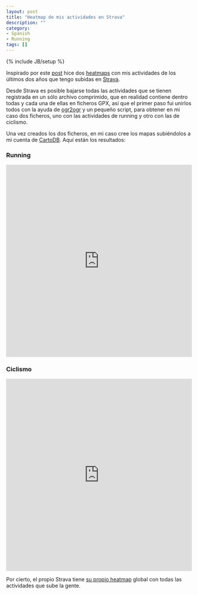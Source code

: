 ```yaml
---
layout: post
title: "Heatmap de mis actividades en Strava"
description: "" 
category: 
- Spanish
- Running
tags: []
---
```

{% include JB/setup %}

Inspirado por este [post](http://brunosan.eu//2012/07/20/a-heatmap-for-all-your-runs-in-runkeeper/) hice dos [heatmaps](https://en.wikipedia.org/wiki/Heat_map) con mis actividades de los últimos dos años que tengo subidas en [Strava](https://www.strava.com/athletes/psanxiao).

Desde Strava es posible bajarse todas las actividades que se tienen registrada en un sólo archivo comprimido, que en realidad contiene dentro todas y cada una de ellas en ficheros GPX, así que el primer paso fui unirlos todos con la ayuda de [ogr2ogr](http://www.gdal.org/ogr2ogr.html) y un pequeño script, para obtener en mi caso dos ficheros, uno con las actividades de running y otro con las de ciclismo.

Una vez creados los dos ficheros, en mi caso cree los mapas subiéndolos a mi cuenta de [CartoDB](https://psanxiao.cartodb.com). Aquí están los resultados:

### Running

<iframe width="100%" height="520" frameborder="0" src="https://psanxiao.cartodb.com/viz/94e2802a-f439-11e5-b2d6-0ecfd53eb7d3/embed_map" allowfullscreen webkitallowfullscreen mozallowfullscreen oallowfullscreen msallowfullscreen></iframe>

### Ciclismo

<iframe width="100%" height="520" frameborder="0" src="https://psanxiao.cartodb.com/viz/3bf14554-f43a-11e5-a35b-0ea31932ec1d/embed_map" allowfullscreen webkitallowfullscreen mozallowfullscreen oallowfullscreen msallowfullscreen></iframe>

Por cierto, el propio Strava tiene [su propio heatmap](http://labs.strava.com/heatmap) global con todas las actividades que sube la gente.